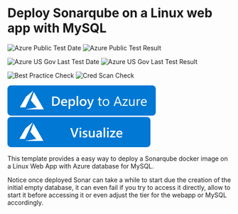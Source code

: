 # Deploy Sonarqube on a Linux web app with MySQL

![Azure Public Test Date](https://azurequickstartsservice.blob.core.windows.net/badges/101-webapp-linux-sonarqube-mysql/PublicLastTestDate.svg)
![Azure Public Test Result](https://azurequickstartsservice.blob.core.windows.net/badges/101-webapp-linux-sonarqube-mysql/PublicDeployment.svg)

![Azure US Gov Last Test Date](https://azurequickstartsservice.blob.core.windows.net/badges/101-webapp-linux-sonarqube-mysql/FairfaxLastTestDate.svg)
![Azure US Gov Last Test Result](https://azurequickstartsservice.blob.core.windows.net/badges/101-webapp-linux-sonarqube-mysql/FairfaxDeployment.svg)

![Best Practice Check](https://azurequickstartsservice.blob.core.windows.net/badges/101-webapp-linux-sonarqube-mysql/BestPracticeResult.svg)
![Cred Scan Check](https://azurequickstartsservice.blob.core.windows.net/badges/101-webapp-linux-sonarqube-mysql/CredScanResult.svg)

[![Deploy To Azure](https://raw.githubusercontent.com/Azure/azure-quickstart-templates/master/1-CONTRIBUTION-GUIDE/images/deploytoazure.svg?sanitize=true)]("https://portal.azure.com/#create/Microsoft.Template/uri/https%3A%2F%2Fraw.githubusercontent.com%2FAzure%2Fazure-quickstart-templates%2Fmaster%2F101-webapp-linux-sonarqube-mysql%2Fazuredeploy.json")
[![Visualize](https://raw.githubusercontent.com/Azure/azure-quickstart-templates/master/1-CONTRIBUTION-GUIDE/images/visualizebutton.svg?sanitize=true)]("http://armviz.io/#/?load=https%3A%2F%2Fraw.githubusercontent.com%2FAzure%2Fazure-quickstart-templates%2Fmaster%2F101-webapp-linux-sonarqube-mysql%2Fazuredeploy.json")

This template provides a easy way to deploy a Sonarqube docker image on a Linux
Web App with Azure database for MySQL.

Notice once deployed Sonar can take a while to start due the creation of the
initial empty database, it can even fail if you try to access it directly, allow
to start it before accessing it or even adjust the tier for the webapp or MySQL
accordingly.
